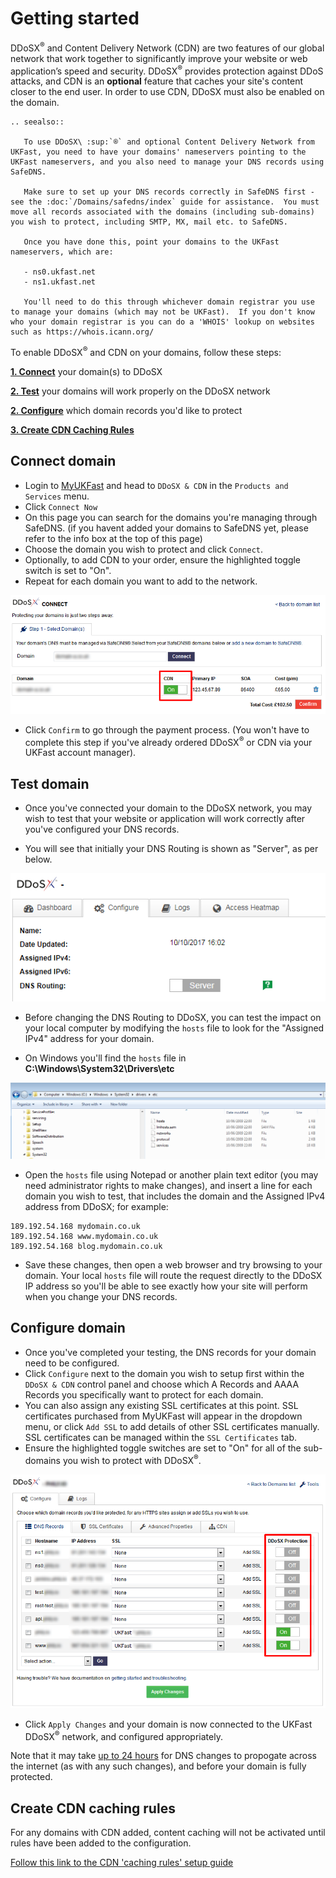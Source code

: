 # Getting started

DDoSX<sup>®</sup> and Content Delivery Network (CDN) are two features of our global network that work together to significantly improve your website or web application’s speed and security. DDoSX<sup>®</sup> provides protection against DDoS attacks, and CDN is an **optional** feature that caches your site's content closer to the end user. In order to use CDN, DDoSX must also be enabled on the domain.

```eval_rst
.. seealso::

   To use DDoSX\ :sup:`®` and optional Content Delivery Network from UKFast, you need to have your domains' nameservers pointing to the UKFast nameservers, and you also need to manage your DNS records using SafeDNS.

   Make sure to set up your DNS records correctly in SafeDNS first - see the :doc:`/Domains/safedns/index` guide for assistance.  You must move all records associated with the domains (including sub-domains) you wish to protect, including SMTP, MX, mail etc. to SafeDNS.

   Once you have done this, point your domains to the UKFast nameservers, which are:

   - ns0.ukfast.net
   - ns1.ukfast.net

   You'll need to do this through whichever domain registrar you use to manage your domains (which may not be UKFast).  If you don't know who your domain registrar is you can do a 'WHOIS' lookup on websites such as https://whois.icann.org/

```

To enable DDoSX<sup>®</sup> and CDN on your domains, follow these steps:

**[1. Connect](#connect-domain)** your domain(s) to DDoSX

**[2. Test](#test-domain)** your domains will work properly on the DDoSX network

**[2. Configure](#configure-domain)** which domain records you'd like to protect

**[3. Create CDN Caching Rules](#create-cdn-caching-rules)**

## Connect domain

- Login to [MyUKFast](https://my.ukfast.co.uk) and head to `DDoSX & CDN` in the `Products and Services` menu.
- Click `Connect Now`
- On this page you can search for the domains you're managing through SafeDNS. (if you havent added your domains to SafeDNS yet, please refer to the info box at the top of this page)
- Choose the domain you wish to protect and click `Connect`.
- Optionally, to add CDN to your order, ensure the highlighted toggle switch is set to "On".
- Repeat for each domain you want to add to the network.

![connect](files/connect.PNG)

- Click `Confirm` to go through the payment process. (You won't have to complete this step if you've already ordered DDoSX<sup>®</sup> or CDN via your UKFast account manager).

## Test domain

- Once you've connected your domain to the DDoSX network, you may wish to test that your website or application will work correctly after you've configured your DNS records.  

- You will see that initially your DNS Routing is shown as "Server", as per below.

![serverpreview](files/serverpreview.PNG)

- Before changing the DNS Routing to DDoSX, you can test the impact on your local computer by modifying the `hosts` file to look for the "Assigned IPv4" address for your domain.

- On Windows you'll find the `hosts` file in **C:\Windows\System32\Drivers\etc**

![hostsfile](files/hostsfile.PNG)

- Open the `hosts` file using Notepad or another plain text editor (you may need administrator rights to make changes), and insert a line for each domain you wish to test, that includes the domain and the Assigned IPv4 address from DDoSX; for example:

```
189.192.54.168 mydomain.co.uk
189.192.54.168 www.mydomain.co.uk
189.192.54.168 blog.mydomain.co.uk
```
- Save these changes, then open a web browser and try browsing to your domain.  Your local `hosts` file will route the request directly to the DDoSX IP address so you'll be able to see exactly how your site will perform when you change your DNS records.

## Configure domain

- Once you've completed your testing, the DNS records for your domain need to be configured.
- Click `Configure` next to the domain you wish to setup first within the `DDoSX & CDN` control panel and choose which A Records and AAAA Records you specifically want to protect for each domain.
- You can also assign any existing SSL certificates at this point. SSL certificates purchased from MyUKFast will appear in the dropdown menu, or click `Add SSL` to add details of other SSL certificates manually. SSL certificates can be managed within the `SSL Certificates` tab.
- Ensure the highlighted toggle switches are set to "On" for all of the sub-domains you wish to protect with DDoSX<sup>®</sup>.

![configuredomain](files/configuredomain.PNG)

- Click `Apply Changes` and your domain is now connected to the UKFast DDoSX<sup>®</sup> network, and configured appropriately.  

Note that it may take [up to 24 hours](/Domains/domains/dnspropagation.html) for DNS changes to propogate across the internet (as with any such changes), and before your domain is fully protected.

## Create CDN caching rules

For any domains with CDN added, content caching will not be activated until rules have been added to the configuration.

[Follow this link to the CDN 'caching rules' setup guide](/network/cdn/cachingrules.html)
